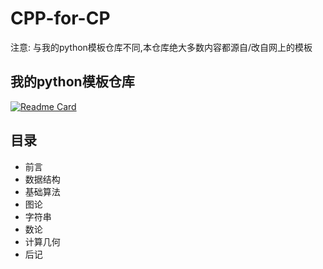 # CPP-for-CP
注意: 与我的python模板仓库不同,本仓库绝大多数内容都源自/改自网上的模板
## 我的python模板仓库
[![Readme Card](https://github-readme-stats.vercel.app/api/pin/?username=open17&repo=Python-for-CP)](https://github.com/open17/Python-for-CP)
## 目录
- 前言
- 数据结构
- 基础算法
- 图论
- 字符串
- 数论
- 计算几何
- 后记